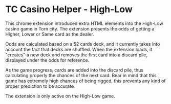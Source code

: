 # TC Casino Helper - High-Low

This chrome extension introduced extra HTML elements into the High-Low casino
game in Torn city. The extension presents the odds of getting a Higher, Lower
or Same card as the dealer.

Odds are calculated based on a 52 cards deck, and it currently takes into
account the fact that decks are shuffled.
When the extension loads, it "creates" a new deck and removes the first card
into a discard pile, displayed under the odds for reference.

As the game progress, cards are added into the discard pile, thus calculating
properly the chances of the next card.
Bear in mind that this game has extremely high chances of being rigged, this
prevents any kind of proper prediction to be accurate.

The extension is only active on the High-Low game.